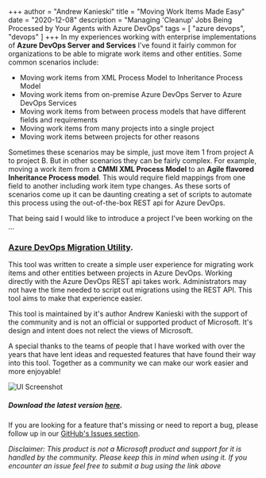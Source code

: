 +++
author = "Andrew Kanieski"
title = "Moving Work Items Made Easy"
date = "2020-12-08"
description = "Managing 'Cleanup' Jobs Being Processed by Your Agents with Azure DevOps"
tags = [
    "azure devops",
    "devops"
]
+++
In my experiences working with enterprise implementations of **Azure DevOps Server and Services** I've found it fairly common for organizations to be able to migrate work items and other entities. Some common scenarios include:

- Moving work items from XML Process Model to Inheritance Process Model
- Moving work items from on-premise Azure DevOps Server to Azure DevOps Services
- Moving work items from between process models that have different fields and requirements
- Moving work items from many projects into a single project
- Moving work items between projects for other reasons

Sometimes these scenarios may be simple, just move item 1 from project A to project B. But in other scenarios they can be fairly complex. For example, moving a work item from a **CMMI XML Process Model** to an **Agile flavored Inheritance Process model**. This would require field mappings from one field to another including work item type changes. As these sorts of scenarios come up it can be daunting creating a set of scripts to automate this process using the out-of-the-box REST api for Azure DevOps.

That being said I would like to introduce a project I've been working on the ... 

### [Azure DevOps Migration Utility](https://github.com/akanieski/azure-devops-migrator). 

This tool was written to create a simple user experience for migrating work items and other entities between projects in Azure DevOps. Working directly with the Azure DevOps REST api takes work. Administrators may not have the time needed to script out migrations using the REST API. This tool aims to make that experience easier.

This tool is maintained by it's author Andrew Kanieski with the support of the community and is not an official or supported product of Microsoft. It's design and intent does not relect the views of Microsoft.

A special thanks to the teams of people that I have worked with over the years that have lent ideas and requested features that have found their way into this tool. Together as a community we can make our work easier and more enjoyable!

![UI Screenshot](migrator_running.png)

##### Download the latest version [here](https://github.com/akanieski/azure-devops-migrator/releases).

If you are looking for a feature that's missing or need to report a bug, please follow up in our [GitHub's Issues section](https://github.com/akanieski/azure-devops-migrator/issues/new/choose).

*Disclaimer: This product is not a Microsoft product and support for it is handled by the community. Please keep this in mind when using it. If you encounter an issue feel free to submit a bug using the link above*